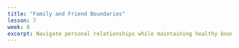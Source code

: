```yaml
---
title: "Family and Friend Boundaries"
lesson: 7
week: 8
excerpt: Navigate personal relationships while maintaining healthy boundaries.
---
```

